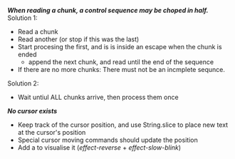 ***When reading a chunk, a control sequence may be choped in half.***
Solution 1:
- Read a chunk
- Read another (or stop if this was the last)
- Start procesing the first, and is is inside an escape when the chunk is ended
    - append the next chunk, and read until the end of the sequence
- If there are no more chunks: There must not be an incmplete sequnce.

Solution 2:
- Wait untiul ALL chunks arrive, then process them once

***No cursor exists***
- Keep track of the cursor position, and use String.slice to place new text at the cursor's position
- Special cursor moving commands should update the position
- Add a <span> to visualise it (*effect-reverse* + *effect-slow-blink*)